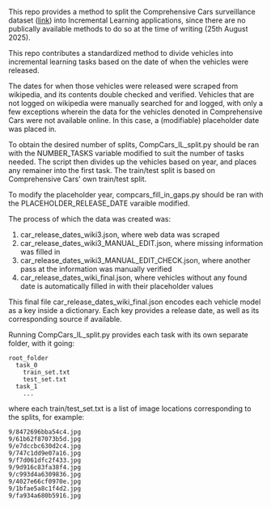 This repo provides a method to split the Comprehensive Cars surveillance dataset ([link](https://mmlab.ie.cuhk.edu.hk/datasets/comp_cars/)) into Incremental Learning applications, since there are no publically available methods to do so at the time of writing (25th August 2025). 

This repo contributes a standardized method to divide vehicles into incremental learning tasks based on the date of when the vehicles were released. 

The dates for when those vehicles were released were scraped from wikipedia, and its contents double checked and verified. Vehicles that are not logged on wikipedia were manually searched for and logged, with only a few exceptions wherein the data for the vehicles denoted in Comprehensive Cars were not available online. In this case, a (modifiable) placeholder date was placed in. 

To obtain the desired number of splits, CompCars_IL_split.py should be ran with the NUMBER_TASKS variable modified to suit the number of tasks needed. The script then divides up the vehicles based on year, and places any remainer into the first task. The train/test split is based on Comprehensive Cars' own train/test split. 

To modify the placeholder year, compcars_fill_in_gaps.py should be ran with the PLACEHOLDER_RELEASE_DATE varaible modified. 

The process of which the data was created was:
1. car_release_dates_wiki3.json, where web data was scraped
2. car_release_dates_wiki3_MANUAL_EDIT.json, where missing information was filled in
3. car_release_dates_wiki3_MANUAL_EDIT_CHECK.json, where another pass at the information was manually verified
4. car_release_dates_wiki_final.json, where vehicles without any found date is automatically filled in with their placeholder values


This final file car_release_dates_wiki_final.json encodes each vehicle model as a key inside a dictionary. Each key provides a release date, as well as its corresponding source if available. 

Running CompCars_IL_split.py provides each task with its own separate folder, with it going:
```
root_folder
  task_0
    train_set.txt
    test_set.txt
  task_1
    ...
```
where each train/test_set.txt is a list of image locations corresponding to the splits, for example: 
```
9/8472696bba54c4.jpg
9/61b62f87073b5d.jpg
9/e7dccbc630d2c4.jpg
9/747c1dd9e07a16.jpg
9/f7d061dfc2f433.jpg
9/9d916c83fa38f4.jpg
9/c993d4a6309836.jpg
9/4027e66cf0970e.jpg
9/1bfae5a8c1f4d2.jpg
9/fa934a680b5916.jpg
```

